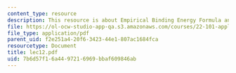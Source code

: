 ```yaml
---
content_type: resource
description: This resource is about Empirical Binding Energy Formula and Mass Parabolas.
file: https://ol-ocw-studio-app-qa.s3.amazonaws.com/courses/22-101-applied-nuclear-physics-fall-2006/7b6d57f16a4497216969bbaf609846ab_lec12.pdf
file_type: application/pdf
parent_uid: f2e251a4-20f6-3423-44e1-807ac1684fca
resourcetype: Document
title: lec12.pdf
uid: 7b6d57f1-6a44-9721-6969-bbaf609846ab
---
```

